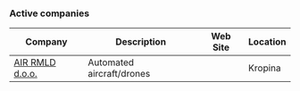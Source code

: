 ### Active companies
<!-- !companies! -->
| Company | Description | Web Site| Location |
|---------|-------------|---------| -------- |
|[AIR RMLD d.o.o.](https://www.air-rmld.com/)|Automated aircraft/drones||Kropina|

